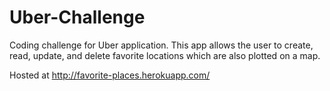 Uber-Challenge
==============
Coding challenge for Uber application. This app allows the user to create, read, update, and delete favorite locations which are also plotted on a map.

Hosted at http://favorite-places.herokuapp.com/